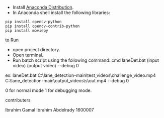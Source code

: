 
- Install [Anaconda Distribution](https://www.anaconda.com/products/distribution).
- In Anaconda shell install the following libraries:
```
pip install opencv-python
pip install opencv-contrib-python
pip install moviepy
```
to Run
- open project directory.
- Open terminal.
- Run batch script using the following command:
cmd
laneDet.bat (input video) (output video) --debug 0


ex:
laneDet.bat C:\lane_detection-main\test_videos\challenge_video.mp4 C:\lane_detection-main\output_videos\s\out.mp4 --debug 0

0 for normal mode 
1 for debugging mode.

contributers 

Ibrahim Gamal Ibrahim Abdelrady 1600007
